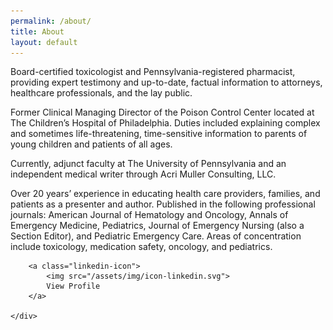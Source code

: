 ```yaml
---
permalink: /about/
title: About
layout: default
---
```


<section class="about">
	<div class="container--thin">
		<div class="content-head editable">
		Board-certified toxicologist and Pennsylvania-registered pharmacist, providing expert testimony and up-to-date, factual information to attorneys, healthcare professionals, and the lay public.
		</div>
		<div class="content-body editable">
		<p>Former Clinical Managing Director of the Poison Control Center located at The Children’s Hospital of Philadelphia. Duties included explaining complex and sometimes life-threatening, time-sensitive information to parents of young children and patients of all ages.</p>

<p>Currently, adjunct faculty at The University of Pennsylvania and an independent medical writer through Acri Muller Consulting, LLC.</p>

<p>Over 20 years’ experience in educating health care providers, families, and patients as a presenter and author. Published in the following professional journals: American Journal of Hematology and Oncology, Annals of Emergency Medicine, Pediatrics, Journal of Emergency Nursing (also a Section Editor), and Pediatric Emergency Care.
Areas of concentration include toxicology, medication safety, oncology, and pediatrics.</p>
		</div>
		
		
		<a class="linkedin-icon">
			<img src="/assets/img/icon-linkedin.svg">
			View Profile
		</a>
		
	</div>
</section>




